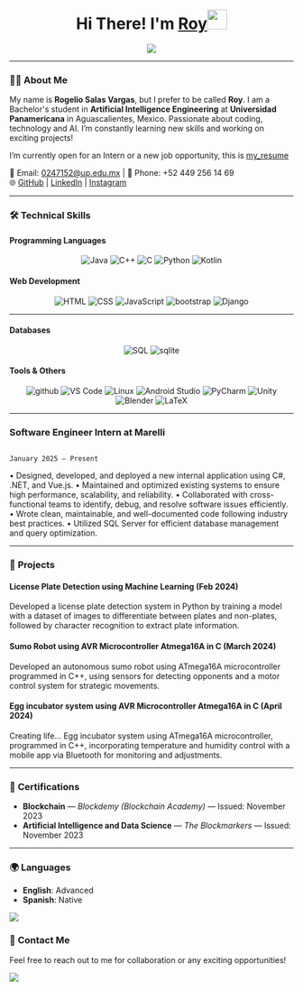   <h1 align="center"><b>Hi There! I'm <a href="https://www.linkedin.com/in/rogelio-salas-vargas-565587304/" target="_blank">Roy</a></b><img src="https://media.giphy.com/media/hvRJCLFzcasrR4ia7z/giphy.gif" width="35"></h1>
  
  <p align="center">
    <img src="https://readme-typing-svg.herokuapp.com?font=Time+New+Roman&color=cyan&size=25&center=true&vCenter=true&width=600&height=100&lines=Bachelor's+student+in+AI+Engineering;Passionate+about+Coding+and+Tech;Always+learning+and+growing!"&duration=3000">
  </p>
  
  ---
  
  ### 👨‍💻 About Me
  My name is **Rogelio Salas Vargas**, but I prefer to be called **Roy**. I am a Bachelor's student in **Artificial Intelligence Engineering** at **Universidad Panamericana** in Aguascalientes, Mexico. Passionate about coding, technology and AI.
  I’m constantly learning new skills and working on exciting projects!
  
  I’m currently open for an Intern or a new job opportunity, this is [my_resume](https://drive.google.com/file/d/1UYCDklo-6Pptjt9QI5pdBb_Dbx1SPZnH/view?usp=sharing)
  
  📧 Email: 0247152@up.edu.mx | 📱 Phone: +52 449 256 14 69  
  🌐 [GitHub](https://github.com/ROYSAVAR) | [LinkedIn](https://www.linkedin.com/in/rogelio-salas-vargas-565587304/) | [Instagram](https://www.instagram.com/roy_savar/)
  
  ---
  
  ### 🛠️ **Technical Skills**
  #### **Programming Languages**  
  <p align="center">
    <img src="https://skillicons.dev/icons?i=java" alt="Java" />
    <img src="https://skillicons.dev/icons?i=cpp" alt="C++" />
    <img src="https://skillicons.dev/icons?i=c" alt="C" />
    <img src="https://skillicons.dev/icons?i=python" alt="Python" />
    <img src="https://skillicons.dev/icons?i=kotlin" alt="Kotlin" />
  </p>
  
  #### **Web Development**  
  <p align="center">
    <img src="https://skillicons.dev/icons?i=html" alt="HTML" />
    <img src="https://skillicons.dev/icons?i=css" alt="CSS" />
    <img src="https://skillicons.dev/icons?i=js" alt="JavaScript" />
    <img src="https://skillicons.dev/icons?i=bootstrap" alt="bootstrap" />
    <img src="https://skillicons.dev/icons?i=django" alt="Django" />
  </p>
  
  ---
  
  #### **Databases**  
  <p align="center">
      <img src="https://skillicons.dev/icons?i=mysql" alt="SQL" />
    <img src="https://skillicons.dev/icons?i=sqlite" alt="sqlite" />
  </p>
  
  #### **Tools & Others**  
  <p align="center">
    <img src="https://skillicons.dev/icons?i=github" alt="github" />
    <img src="https://skillicons.dev/icons?i=vscode" alt="VS Code" />
    <img src="https://skillicons.dev/icons?i=linux" alt="Linux" />
    <img src="https://skillicons.dev/icons?i=androidstudio" alt="Android Studio" />
    <img src="https://skillicons.dev/icons?i=pycharm" alt="PyCharm" />
    <img src="https://skillicons.dev/icons?i=unity" alt="Unity" />
    <img src="https://skillicons.dev/icons?i=blender" alt="Blender" />
    <img src="https://skillicons.dev/icons?i=latex" alt="LaTeX" /> 
  </p>
  
  ---
  
  ### **Software Engineer Intern at Marelli**

                                                                                                           January 2025 – Present
•	Designed, developed, and deployed a new internal application using C#, .NET, and Vue.js.
•	Maintained and optimized existing systems to ensure high performance, scalability, and reliability.
•	Collaborated with cross-functional teams to identify, debug, and resolve software issues efficiently.
•	Wrote clean, maintainable, and well-documented code following industry best practices.
•	Utilized SQL Server for efficient database management and query optimization.

  
  ---
  
  ### 💼 **Projects**
  #### **License Plate Detection using Machine Learning (Feb 2024)**  
  Developed a license plate detection system in Python by training a model with a dataset of images to differentiate between plates and non-plates, followed by character recognition to extract plate information.
  
  
  
  #### **Sumo Robot using AVR Microcontroller Atmega16A in C (March 2024)**  
  Developed an autonomous sumo robot using ATmega16A microcontroller programmed in C++, using sensors for detecting opponents and a motor control system for strategic movements.
  
  
  
  #### **Egg incubator system using AVR Microcontroller Atmega16A in C (April 2024)**  
  Creating life...
  Egg incubator system using ATmega16A microcontroller, programmed in C++, incorporating temperature and humidity control with a mobile app via Bluetooth for monitoring and adjustments.
  
  ---
  
  ### 📜 **Certifications**
  - **Blockchain** — *Blockdemy (Blockchain Academy)* — Issued: November 2023  
  - **Artificial Intelligence and Data Science** — *The Blockmarkers* — Issued: November 2023  
  
  ---
  
  ### 🌍 **Languages**
  - **English**: Advanced  
  - **Spanish**: Native  
  
  <img src="https://user-images.githubusercontent.com/73097560/115834477-dbab4500-a447-11eb-908a-139a6edaec5c.gif">
  
  ### 🚀 **Contact Me**
  Feel free to reach out to me for collaboration or any exciting opportunities!
  
  <img src="https://user-images.githubusercontent.com/73097560/115834477-dbab4500-a447-11eb-908a-139a6edaec5c.gif">
